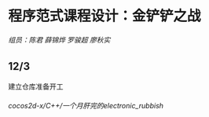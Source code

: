 # 程序范式课程设计：金铲铲之战

###### 组员：陈君 薛锦烨 罗骏超 廖秋实

## 12/3
建立仓库准备开工


###### cocos2d-x/C++/一个月肝完的electronic_rubbish
